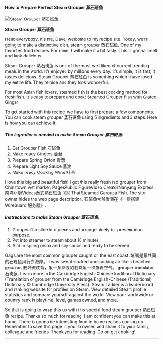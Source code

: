             

#### How to Prepare Perfect Steam Grouper 蒸石斑鱼

![Steam Grouper 蒸石斑鱼](https://img-global.cpcdn.com/recipes/b00bb11277722c7f/751x532cq70/steam-grouper-%e8%92%b8%e7%9f%b3%e6%96%91%e9%b1%bc-recipe-main-photo.jpg)

**Steam Grouper 蒸石斑鱼**

Hello everybody, it’s me, Dave, welcome to my recipe site. Today, we’re going to make a distinctive dish, steam grouper 蒸石斑鱼. One of my favorites food recipes. For mine, I will make it a bit tasty. This is gonna smell and look delicious.

Steam Grouper 蒸石斑鱼 is one of the most well liked of current trending meals in the world. It’s enjoyed by millions every day. It’s simple, it is fast, it tastes delicious. Steam Grouper 蒸石斑鱼 is something which I have loved my entire life. They’re nice and they look wonderful.

For most Asian fish lovers, steamed fish is the best cooking method for fresh fish. It's easy to prepare and cook! Steamed Grouper Fish with Grated Ginger

To get started with this recipe, we have to first prepare a few components. You can cook steam grouper 蒸石斑鱼 using 5 ingredients and 3 steps. Here is how you can achieve it.

##### The ingredients needed to make Steam Grouper 蒸石斑鱼:

1.  Get Grouper Fish 石斑鱼
2.  Make ready Gingers 姜丝
3.  Prepare Spring Onion 青葱
4.  Prepare Light Soy Sauce 酱油
5.  Make ready Cooking Wine 料酒

I love this big and beautiful fish! I got this really fresh red grouper from Chinatown wet market. PagesPublic FigureVideo CreatorNanyang Express 南洋小厨Videos泰式蒸石斑鱼 🇹🇭 Thai Steamed Garoupa Fish. The site owner hides the web page description. 石斑鱼大爷发表在《一键搭建 WireGuard 服务器》.

##### Instructions to make Steam Grouper 蒸石斑鱼:

1.  Grouper fish slide into pieces and arrange nicely for presentation purpose.
2.  Put into steamer to steam about 10 minutes.
3.  Add in spring onion and soy sauce and ready to be served.

Gags are the most common grouper caught on the east coast. 堵嘴是最共同的石斑鱼风行东海岸。 I was sweat-soaked and sucking air like a beached grouper. 我汗流浃背，象一条搁浅的石斑鱼一样吸着空气。 grouper translate: 石斑魚. Learn more in the Cambridge English-Chinese traditional Dictionary. (Translation of grouper from the Cambridge English-Chinese (Traditional) Dictionary © Cambridge University Press). Steam Ladder is a leaderboard and ranking website for profiles on Steam. View detailed Steam profile statistics and compare yourself against the world. View your worldwide or country rank in playtime, level, games owned, and more.

So that is going to wrap this up with this special food steam grouper 蒸石斑鱼 recipe. Thanks so much for reading. I am confident you can make this at home. There is gonna be interesting food in home recipes coming up. Remember to save this page in your browser, and share it to your family, colleague and friends. Thank you for reading. Go on get cooking!

* * *